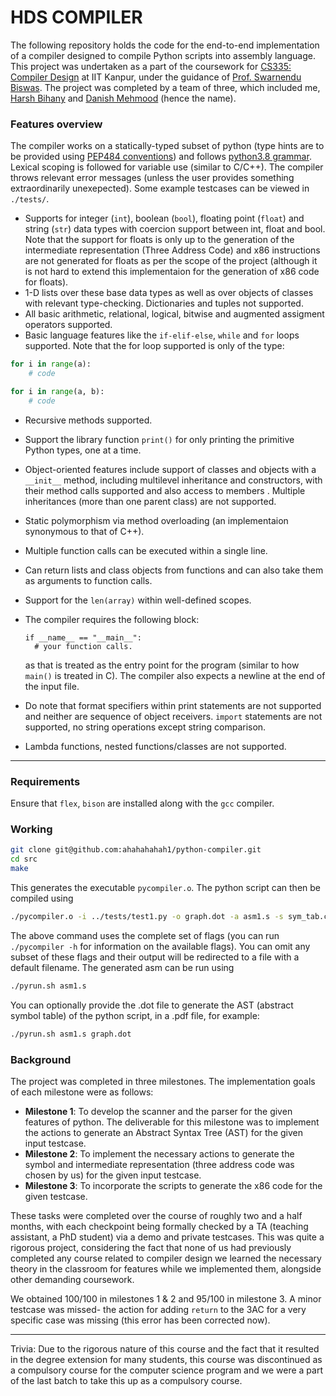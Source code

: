 # HDS COMPILER

The following repository holds the code for the end-to-end implementation of a compiler designed to compile Python scripts into assembly language. This project was undertaken as a part of the coursework for [CS335: Compiler Design](https://www.cse.iitk.ac.in/users/swarnendu/courses/spring2024-cs335/) at IIT Kanpur, under the guidance of [Prof. Swarnendu Biswas](https://www.cse.iitk.ac.in/users/swarnendu/). The project was completed by a team of three, which included me, [Harsh Bihany](https://github.com/bihany-harsh) and [Danish Mehmood](https://github.com/danx069) (hence the name).

### Features overview

The compiler works on a statically-typed subset of python (type hints are to be provided using [PEP484 conventions](https://peps.python.org/pep-0484/)) and follows [python3.8 grammar](https://docs.python.org/3.8/reference/grammar.html#full-grammar-specification). Lexical scoping is followed for variable use (similar to C/C++). The compiler throws relevant error messages (unless the user provides something extraordinarily unexepected). Some example testcases can be viewed in `./tests/`.

* Supports for integer (`int`), boolean (`bool`), floating point (`float`) and string (`str`) data types with coercion support between int, float and bool. Note that the support for floats is only up to the generation of the intermediate representation (Three Address Code) and x86 instructions are not generated for floats as per the scope of the project (although it is not hard to extend this implementaion for the generation of x86 code for floats).
* 1-D lists over these base data types as well as over objects of classes with relevant type-checking. Dictionaries and tuples not supported.
* All basic arithmetic, relational, logical, bitwise and augmented assigment operators supported.
* Basic language features like the `if-elif-else`, `while` and `for` loops supported. Note that the for loop supported is only of the type:

```python
for i in range(a):
	# code
```

```python
for i in range(a, b):
	# code
```

* Recursive methods supported.
* Support the library function `print()` for only printing the primitive Python types, one at a time.
* Object-oriented features include support of classes and objects with a `__init__` method, including multilevel inheritance and constructors, with their method calls supported and also access to members . Multiple inheritances (more than one parent class) are not supported.
* Static polymorphism via method overloading (an implementaion synonymous to that of C++).
* Multiple function calls can be executed within a single line.
* Can return lists and class objects from functions and can also take them as arguments to function calls.
* Support for the `len(array)` within well-defined scopes.
* The compiler requires the following block:

  ```python-repl
  if __name__ == "__main__":
  	# your function calls.
  ```
  as that is treated as the entry point for the program (similar to how `main()` is treated in C). The compiler also expects a newline at the end of the input file.
* Do note that format specifiers within print statements are not supported and neither are sequence of object receivers. `import` statements are not supported, no string operations except string comparison.
* Lambda functions, nested functions/classes are not supported.

---



### Requirements

Ensure that `flex`, `bison` are installed along with the `gcc` compiler.

### Working

```bash
git clone git@github.com:ahahahahah1/python-compiler.git
cd src
make
```

This generates the executable `pycompiler.o`. The python script can then be compiled using

```bash
./pycompiler.o -i ../tests/test1.py -o graph.dot -a asm1.s -s sym_tab.csv -t tac.txt -v
```

The above command uses the complete set of flags (you can run `./pycompiler -h` for information on the available flags). You can omit any subset of these flags and their output will be redirected to a file with a default filename. The generated asm can be run using

```bash
./pyrun.sh asm1.s
```

You can optionally provide the .dot file to generate the AST (abstract symbol table) of the python script, in a .pdf file, for example:

```bash
./pyrun.sh asm1.s graph.dot 
```

### Background
The project was completed in three milestones. The implementation goals of each milestone were as follows:
* **Milestone 1**: To develop the scanner and the parser for the given features of python. The deliverable for this milestone was to implement the actions to generate an Abstract Syntax Tree (AST) for the given input testcase.
* **Milestone 2**: To implement the necessary actions to generate the symbol and intermediate representation (three address code was chosen by us) for the given input testcase.
* **Milestone 3**: To incorporate the scripts to generate the x86 code for the given testcase.

These tasks were completed over the course of roughly two and a half months, with each checkpoint being formally checked by a TA (teaching assistant, a PhD student) via a demo and private testcases. This was quite a rigorous project, considering the fact that none of us had previously completed any course related to compiler design we learned the necessary theory in the classroom for features while we implemented them, alongside other demanding coursework.

We obtained 100/100 in milestones 1 & 2 and 95/100 in milestone 3. A minor testcase was missed- the action for adding `return` to the 3AC for a very specific case was missing (this error has been corrected now).

---
Trivia: Due to the rigorous nature of this course and the fact that it resulted in the degree extension for many students, this course was discontinued as a compulsory course for the computer science program and we were a part of the last batch to take this up as a compulsory course.
